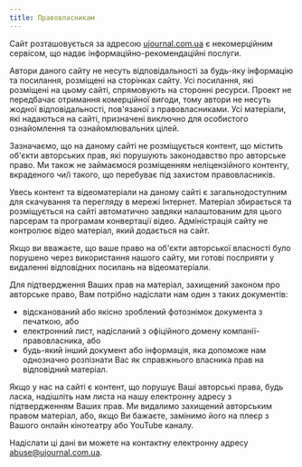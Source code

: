 ```yaml
---
title: Правовласникам
---
```


Сайт розташовується за адресою [ujournal.com.ua](https://ujournal.com.ua) є некомерційним сервісом, що надає інформаційно-рекомендаційні послуги.

Автори даного сайту не несуть відповідальності за будь-яку інформацію та посилання, розміщені на сторінках сайту. Усі посилання, які розміщені на цьому сайті, спрямовують на сторонні ресурси. Проект не передбачає отримання комерційної вигоди, тому автори не несуть жодної відповідальності, пов'язаної з правовласниками. Усі матеріали, які надаються на сайті, призначені виключно для особистого ознайомлення та ознайомлювальних цілей.

Зазначаємо, що на даному сайті не розміщується контент, що містить об'єкти авторських прав, які порушують законодавство про авторське право. Ми також не займаємося розміщенням неліцензійного контенту, вкраденого чи/і такого, що перебуває під захистом правовласників.

Увесь контент та відеоматеріали на даному сайті є загальнодоступним для скачування та перегляду в мережі Інтернет. Матеріал збирається та розміщується на сайті автоматично завдяки налаштованим для цього парсерам та програмам конвертації відео. Адміністрація сайту не контролює відео матеріал, який додається на сайт.

Якщо ви вважаєте, що ваше право на об'єкти авторської власності було порушено через використання нашого сайту, ми готові посприяти у видаленні відповідних посилань на відеоматеріали.

Для підтвердження Ваших прав на матеріал, захищений законом про авторське право, Вам потрібно надіслати нам один з таких документів:

- відсканований або якісно зроблений фотознімок документа з печаткою, або
- електронний лист, надісланий з офіційного домену компанії-правовласника, або
- будь-який інший документ або інформація, яка допоможе нам однозначно розпізнати Вас як справжнього власника прав на відповідний матеріал.

Якщо у нас на сайті є контент, що порушує Ваші авторські права, будь ласка, надішліть нам листа на нашу електронну адресу з підтвердженням Ваших прав. Ми видалимо захищений авторським правом матеріал, або, якщо Ви бажаєте, замінимо його на плеєр з Вашого онлайн кінотеатру або YouTube каналу.

Надіслати ці дані ви можете на контактну електронну адресу [abuse@ujournal.com.ua](mailto:abuse@ujournal.com.ua).
